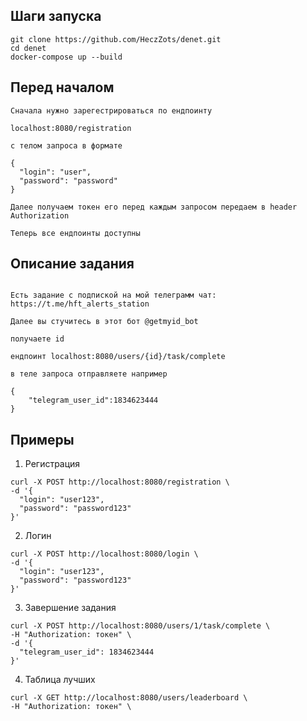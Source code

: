 ## Шаги запуска
```
git clone https://github.com/HeczZots/denet.git
cd denet
docker-compose up --build
```
## Перед началом
```
Сначала нужно зарегестрироваться по ендпоинту 

localhost:8080/registration

с телом запроса в формате

{
  "login": "user",
  "password": "password"
}

Далее получаем токен его перед каждым запросом передаем в header Authorization

Теперь все ендпоинты доступны
```
## Описание задания

```

Есть задание с подпиской на мой телеграмм чат: https://t.me/hft_alerts_station

Далее вы стучитесь в этот бот @getmyid_bot

получаете id

ендпоинт localhost:8080/users/{id}/task/complete

в теле запроса отправляете например 

{
    "telegram_user_id":1834623444
}

```


## Примеры 
1. Регистрация
```
curl -X POST http://localhost:8080/registration \
-d '{
  "login": "user123",
  "password": "password123"
}'
```
2. Логин
```
curl -X POST http://localhost:8080/login \
-d '{
  "login": "user123",
  "password": "password123"
}'
```
3. Завершение задания
```
curl -X POST http://localhost:8080/users/1/task/complete \
-H "Authorization: токен" \
-d '{
  "telegram_user_id": 1834623444
}'
```
4. Таблица лучших
```
curl -X GET http://localhost:8080/users/leaderboard \
-H "Authorization: токен" \
```